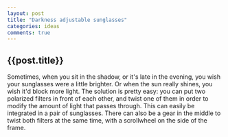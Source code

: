 ```yaml
---
layout: post
title: "Darkness adjustable sunglasses"
categories: ideas
comments: true
---
```


<h2>{{post.title}}</h2>
Sometimes, when you sit in the shadow, or it's late in the evening, you wish your sunglasses were a little brighter.
Or when the sun really shines, you wish it'd block more light.
The solution is pretty easy: you can put two polarized filters in front of each other, and twist one of them in order to modify the amount of light that passes through.
This can easily be integrated in a pair of sunglasses.
There can also be a gear in the middle to twist both filters at the same time, with a scrollwheel on the side of the frame.

